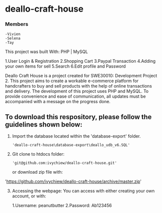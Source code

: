 # deallo-craft-house
### Members ###
    -Vivien
    -Selena
    -Tay
 
This project was built With: 
PHP | MySQL 

1.User Login & Registration
2.Shopping Cart 
3.Paypal Transaction 
4.Adding your own items for sell 
5.Search 
6.Edit profile and Password 

Deallo Craft House is a project created for SWE30010: Development Project 2. This project aims to create a workable e-commerce platform for handcrafters to buy and sell products with the help of online transactions and delivery. The development of this project uses PHP and MySQL. To provide convenience and ease of communication, all updates must be accompanied with a message on the progress done. 

## To download this respository, please follow the guidelines shown below: 

1. Import the database located within the 'database-export' folder. 
    
       'deallo-craft-house\database-export\deallo_udb_v6.SQL'
     
2. Git clone to htdocs folder:
    
       'git@github.com:ivychiew/deallo-craft-house.git'
       
      or download zip file with: 

'https://github.com/ivychiew/deallo-craft-house/archive/master.zip'
   
3. Accessing the webpage: 
    You can access with either creating your own account, or with: 
    
    1.Username: peanutbutter
    2.Password: Ab123456
       

